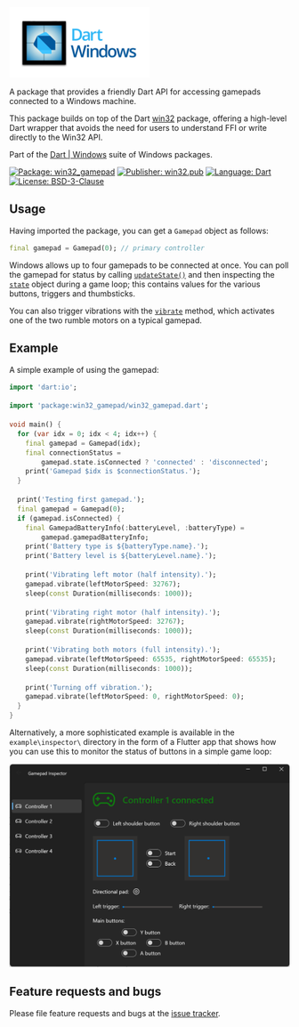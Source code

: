 <img src="https://raw.githubusercontent.com/dart-windows/.github/main/assets/dart-windows-card.png" width="50%" height="50%">

A package that provides a friendly Dart API for accessing gamepads connected to
a Windows machine.

This package builds on top of the Dart [win32][win32_pub_link] package, offering
a high-level Dart wrapper that avoids the need for users to understand FFI or
write directly to the Win32 API.

Part of the [Dart | Windows][dart_windows_link] suite of Windows packages.

[![Package: win32_gamepad][package_badge]][package_link]
[![Publisher: win32.pub][publisher_badge]][publisher_link]
[![Language: Dart][language_badge]][language_link]
[![License: BSD-3-Clause][license_badge]][license_link]

## Usage

Having imported the package, you can get a `Gamepad` object as follows:

```dart
final gamepad = Gamepad(0); // primary controller
```

Windows allows up to four gamepads to be connected at once. You can poll the
gamepad for status by calling [`updateState()`][update_state_method_link] and
then inspecting the [`state`][state_class_link] object during a game loop;
this contains values for the various buttons, triggers and thumbsticks.

You can also trigger vibrations with the [`vibrate`][vibrate_method_link]
method, which activates one of the two rumble motors on a typical gamepad.

## Example

A simple example of using the gamepad:

```dart
import 'dart:io';

import 'package:win32_gamepad/win32_gamepad.dart';

void main() {
  for (var idx = 0; idx < 4; idx++) {
    final gamepad = Gamepad(idx);
    final connectionStatus =
        gamepad.state.isConnected ? 'connected' : 'disconnected';
    print('Gamepad $idx is $connectionStatus.');
  }

  print('Testing first gamepad.');
  final gamepad = Gamepad(0);
  if (gamepad.isConnected) {
    final GamepadBatteryInfo(:batteryLevel, :batteryType) =
        gamepad.gamepadBatteryInfo;
    print('Battery type is ${batteryType.name}.');
    print('Battery level is ${batteryLevel.name}.');

    print('Vibrating left motor (half intensity).');
    gamepad.vibrate(leftMotorSpeed: 32767);
    sleep(const Duration(milliseconds: 1000));

    print('Vibrating right motor (half intensity).');
    gamepad.vibrate(rightMotorSpeed: 32767);
    sleep(const Duration(milliseconds: 1000));

    print('Vibrating both motors (full intensity).');
    gamepad.vibrate(leftMotorSpeed: 65535, rightMotorSpeed: 65535);
    sleep(const Duration(milliseconds: 1000));

    print('Turning off vibration.');
    gamepad.vibrate(leftMotorSpeed: 0, rightMotorSpeed: 0);
  }
}
```

Alternatively, a more sophisticated example is available in the
`example\inspector\` directory in the form of a Flutter app that shows how you
can use this to monitor the status of buttons in a simple game loop:

![image][demo_image_link]

## Feature requests and bugs

Please file feature requests and bugs at the
[issue tracker][issue_tracker_link].

[dart_windows_link]: https://github.com/dart-windows
[demo_image_link]: https://raw.githubusercontent.com/dart-windows/win32_gamepad/main/screenshots/demo.png
[issue_tracker_link]: https://github.com/dart-windows/win32_gamepad/issues
[language_badge]: https://img.shields.io/badge/language-Dart-blue.svg
[language_link]: https://dart.dev
[license_badge]: https://img.shields.io/github/license/dart-windows/win32_gamepad?color=blue
[license_link]: https://opensource.org/licenses/BSD-3-Clause
[package_badge]: https://img.shields.io/pub/v/win32_gamepad.svg
[package_link]: https://pub.dev/packages/win32_gamepad
[publisher_badge]: https://img.shields.io/pub/publisher/win32_gamepad.svg
[publisher_link]: https://pub.dev/publishers/win32.pub
[state_class_link]: https://pub.dev/documentation/win32_gamepad/latest/win32_gamepad/GamepadState-class.html
[update_state_method_link]: https://pub.dev/documentation/win32_gamepad/latest/win32_gamepad/Gamepad/updateState.html
[vibrate_method_link]: https://pub.dev/documentation/win32_gamepad/latest/win32_gamepad/Gamepad/vibrate.html
[win32_pub_link]: https://pub.dev/packages/win32
